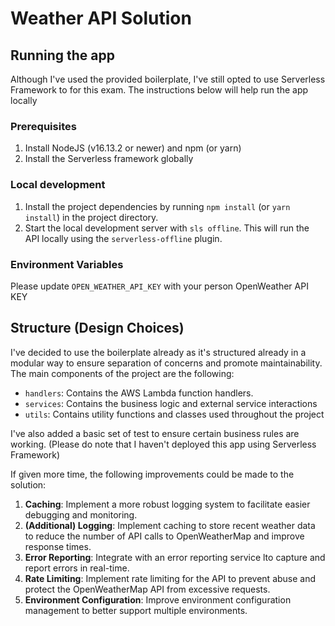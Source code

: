# Weather API Solution

## Running the app
Although I've used the provided boilerplate, I've still opted to use Serverless Framework to for this exam. The instructions
below will help run the app locally

### Prerequisites
1. Install NodeJS (v16.13.2 or newer) and npm (or yarn)
2. Install the Serverless framework globally

### Local development
1. Install the project dependencies by running `npm install` (or `yarn install`) in the project directory.
2. Start the local development server with `sls offline`. This will run the API locally using the `serverless-offline` plugin.

### Environment Variables
Please update `OPEN_WEATHER_API_KEY` with your person OpenWeather API KEY

## Structure (Design Choices)
I've decided to use the boilerplate already as it's structured already in a modular
way to ensure separation of concerns and promote maintainability. The main components of the project are the following:
- `handlers`: Contains the AWS Lambda function handlers.
- `services`: Contains the business logic and external service interactions
- `utils`: Contains utility functions and classes used throughout the project

I've also added a basic set of test to ensure certain business rules are working. (Please do note that I haven't deployed this app using Serverless Framework)

If given more time, the following improvements could be made to the solution:
1. **Caching**: Implement a more robust logging system to facilitate easier debugging and monitoring.
2. **(Additional) Logging**: Implement caching to store recent weather data to reduce the number of API calls to OpenWeatherMap and improve response times.
3. **Error Reporting**: Integrate with an error reporting service lto capture and report errors in real-time.
4. **Rate Limiting**: Implement rate limiting for the API to prevent abuse and protect the OpenWeatherMap API from excessive requests.
5. **Environment Configuration**: Improve environment configuration management to better support multiple environments.
